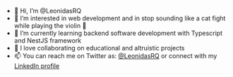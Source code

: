 - 👋 Hi, I’m @LeonidasRQ
- 👀 I’m interested in web development and in stop sounding like a cat fight while playing the violin 🎻 
- 🌱 I’m currently learning backend software development with Typescript and NestJS framework
- 💞️ I love collaborating on educational and altruistic projects  
- 📫 You can reach me on Twitter as: [@LeonidasRQ](https://twitter.com/LeonidasRQ) or connect with my [LinkedIn profile](https://www.linkedin.com/in/leonidasrq/)  

<!---
LeonidasRQ/LeonidasRQ is a ✨ special ✨ repository because its `README.md` (this file) appears on your GitHub profile.
You can click the Preview link to take a look at your changes.
--->
